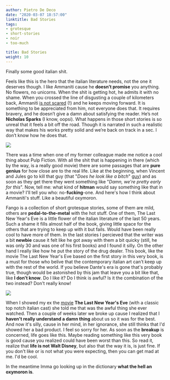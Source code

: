 ```yaml
---
author: Pietro De Deco
date: "2020-03-07 18:57:00"
linktitle: Bad Stories
tags:
- grotesque
- short-stories
- noir
- too-much

title: Bad Stories
weight: 10
---
```

Finally some good italian shit.
<!--more-->

Feels like this is the hero that the italian literature needs, not the one it deserves though. I like Ammaniti cause he **doesn’t promise** you anything. No flowers, no unicorns. When the shit is getting hot, he admits it with no shame. When you crossed the line of disgusting a couple of kilometers back, Ammaniti [is not scared](https://www.goodreads.com/ca/book/show/13130071-io-non-ho-paura) (!) and he keeps moving forward. It is something to be appreciated from him, not everyone does that. It requires bravery, and he doesn’t give a damn about satisfying the reader. He’s not **Nicholas Sparks** (I know, oopsi). What happens in those short stories is so unreal that it feels a bit off the road. Though it is narrated in such a realistic way that makes his works pretty solid and we’re back on track in a sec. I don’t know how he does that. 

![](/img/bellucci.jpg)

There was a time when one of my former colleague made me notice a cool thing about Pulp Fiction. With all the shit that is happening in there (which by the way, is a really good movie) there are some passages that are **pure genius** for how close are to the real life. Like at the beginning, when Vincent and Jules go to kill that guy (that "*Does he look like a bitch*" [guy](https://www.youtube.com/watch?v=qo5jnBJvGUs)) and as soon as they get there they went something like "*Damn, we're pretty early for this*". Now, tell me: what kind of **hitman** would say something like that in a movie? I'll tell you who: no-**fucking**-one. And here's how I think about Ammaniti's stuff. Like a beautiful oxymoron.

Fango is a collection of short grotesque stories, some of them are mild, others are **pedal-to-the-metal** with the hot stuff. One of them, The Last New Year's Eve is a little flower of the italian literature of the last 50 years. Such a shame it fills almost half of the book, giving little space for the others that are trying to keep up with it but fails. Would have been really cool to have more of them.
In the last stories I percieved that the writer was a bit **newbie** cause it felt like he got away with them a bit quicky (still, he was only 30 and was one of his first books) and I found it silly. On the other hand I really like how he put the story of the drug dealer. 
This book, like the movie The Last New Year's Eve based on the first story in this very book, is a must for those who belive that the contemporary italian art can't keep up with the rest of the world. If you believe Dante's era is gone that's probably true, though would be astonished by this jam that leave you a bit like that, like **I don't know**. Do I like it? Do I think is awful? Is it the combination of the two instead? 
Don't really know!

![](/img/fango.jpg)

When I showed my ex the [movie](https://www.youtube.com/watch?v=oqTtvgf0BU4) **The Last New Year's Eve** (with a classic top notch italian cast) she told me that was the awful thing she ever watched. Then a couple of weeks later we broke up cause I realized that I **haven't really understand a damn thing** about us so it was for the best. And now it's silly, cause in her mind, in her ignorance, she still thinks that I'd showed her a bad product. I feel so sorry for her. As soon as the **breakup** is concerned, life goes like this. Maybe reading something like this very book is good cause you realized could have been worst than this. So read it, realize that **life is not Walt Disney**, but also that the way it is, is just fine. If you don't like or is not what you were expecting, then you can get mad at me. I'd be cool.

In the meantime Imma go looking up in the dictionary **what the hell an oxymoron is**.